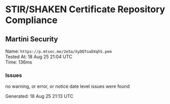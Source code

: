 # STIR/SHAKEN Certificate Repository Compliance

## Martini Security

Name: `https://p.mtsec.me/2e5a/XyDQToaDXqhS.pem`\
Tested At: 18 Aug 25 21:04 UTC\
Time: 136ms

### Issues

no warning, or error, or notice date level issues were found

Generated: 18 Aug 25 21:13 UTC
